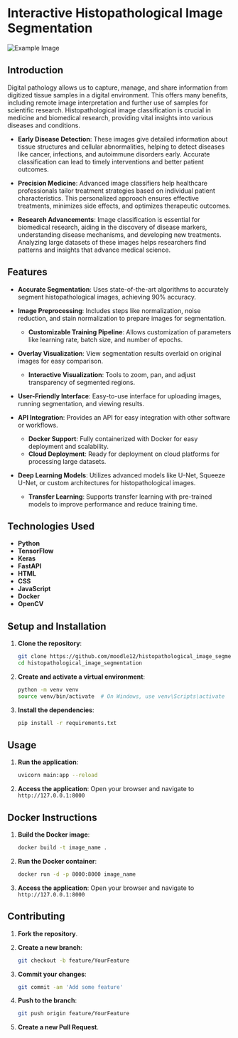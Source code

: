 # Interactive Histopathological Image Segmentation
![Example Image](UI_Image.png)
## Introduction
Digital pathology allows us to capture, manage, and share information from digitized tissue samples in a digital environment. This offers many benefits, including remote image interpretation and further use of samples for scientific research. Histopathological image classification is crucial in medicine and biomedical research, providing vital insights into various diseases and conditions.

- **Early Disease Detection**: These images give detailed information about tissue structures and cellular abnormalities, helping to detect diseases like cancer, infections, and autoimmune disorders early. Accurate classification can lead to timely interventions and better patient outcomes.

- **Precision Medicine**: Advanced image classifiers help healthcare professionals tailor treatment strategies based on individual patient characteristics. This personalized approach ensures effective treatments, minimizes side effects, and optimizes therapeutic outcomes.

- **Research Advancements**: Image classification is essential for biomedical research, aiding in the discovery of disease markers, understanding disease mechanisms, and developing new treatments. Analyzing large datasets of these images helps researchers find patterns and insights that advance medical science.

## Features
- **Accurate Segmentation**: Uses state-of-the-art algorithms to accurately segment histopathological images, achieving 90% accuracy.
  
- **Image Preprocessing**: Includes steps like normalization, noise reduction, and stain normalization to prepare images for segmentation. 
  - **Customizable Training Pipeline**: Allows customization of parameters like learning rate, batch size, and number of epochs.

- **Overlay Visualization**: View segmentation results overlaid on original images for easy comparison.
  - **Interactive Visualization**: Tools to zoom, pan, and adjust transparency of segmented regions.

- **User-Friendly Interface**: Easy-to-use interface for uploading images, running segmentation, and viewing results.

- **API Integration**: Provides an API for easy integration with other software or workflows.
  - **Docker Support**: Fully containerized with Docker for easy deployment and scalability.
  - **Cloud Deployment**: Ready for deployment on cloud platforms for processing large datasets.

- **Deep Learning Models**: Utilizes advanced models like U-Net, Squeeze U-Net, or custom architectures for histopathological images.
  - **Transfer Learning**: Supports transfer learning with pre-trained models to improve performance and reduce training time.

## Technologies Used
- **Python**
- **TensorFlow**
- **Keras**
- **FastAPI**
- **HTML**
- **CSS**
- **JavaScript**
- **Docker**
- **OpenCV**

## Setup and Installation
1. **Clone the repository**:
    ```sh
    git clone https://github.com/moodle12/histopathological_image_segmentation.git
    cd histopathological_image_segmentation
    ```

2. **Create and activate a virtual environment**:
    ```sh
    python -m venv venv
    source venv/bin/activate  # On Windows, use venv\Scripts\activate
    ```

3. **Install the dependencies**:
    ```sh
    pip install -r requirements.txt
    ```

## Usage
1. **Run the application**:
    ```sh
    uvicorn main:app --reload
    ```

2. **Access the application**:
    Open your browser and navigate to `http://127.0.0.1:8000`

## Docker Instructions
1. **Build the Docker image**:
    ```sh
    docker build -t image_name .
    ```

2. **Run the Docker container**:
    ```sh
    docker run -d -p 8000:8000 image_name
    ```

3. **Access the application**:
    Open your browser and navigate to `http://127.0.0.1:8000`

## Contributing
1. **Fork the repository**.
2. **Create a new branch**:
    ```sh
    git checkout -b feature/YourFeature
    ```

3. **Commit your changes**:
    ```sh
    git commit -am 'Add some feature'
    ```

4. **Push to the branch**:
    ```sh
    git push origin feature/YourFeature
    ```

5. **Create a new Pull Request**.
